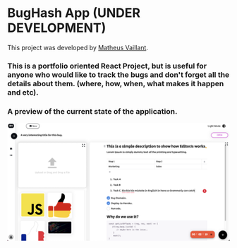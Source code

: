 # BugHash App (UNDER DEVELOPMENT)

This project was developed by [Matheus Vaillant](https://github.com/mathvaillant).

### This is a portfolio oriented React Project, but is useful for anyone who would like to track the bugs and don't forget all the details about them. (where, how, when, what makes it happen and etc).

### A preview of the current state of the application.
![Alt text](appPreview.png?raw=true 'Title')